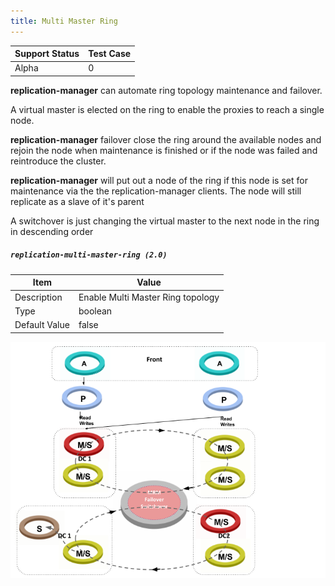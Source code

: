 ```yaml
---
title: Multi Master Ring
---
```

| Support Status  | Test Case |  
| ----------------|-----------|
| Alpha      | 0 |

**replication-manager** can automate ring topology maintenance and failover.

A virtual master is elected on the ring to enable the proxies to reach a single node.

**replication-manager** failover close the ring around the available nodes and rejoin the node when maintenance is finished or if the node was failed and reintroduce the cluster.

**replication-manager** will put out a node of the ring if this node is set for maintenance via the the replication-manager clients. The node will still replicate as a slave of it's parent

A switchover is just changing the virtual master to the next node in the ring in descending order


##### `replication-multi-master-ring (2.0)`

| Item | Value |
| ---- | ----- |
| Description | Enable Multi Master Ring topology |
| Type | boolean |
| Default Value | false |  

![Ring](/images/architecturering.png)
